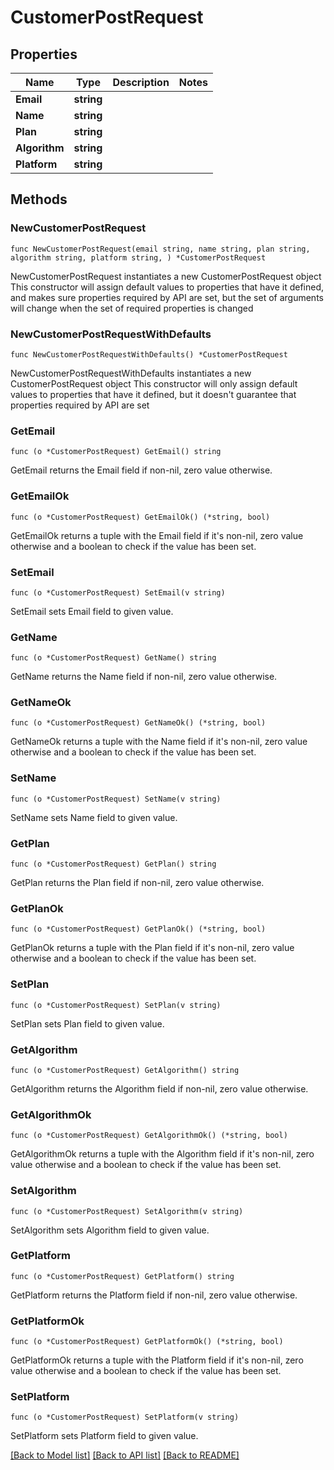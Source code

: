 # CustomerPostRequest

## Properties

Name | Type | Description | Notes
------------ | ------------- | ------------- | -------------
**Email** | **string** |  | 
**Name** | **string** |  | 
**Plan** | **string** |  | 
**Algorithm** | **string** |  | 
**Platform** | **string** |  | 

## Methods

### NewCustomerPostRequest

`func NewCustomerPostRequest(email string, name string, plan string, algorithm string, platform string, ) *CustomerPostRequest`

NewCustomerPostRequest instantiates a new CustomerPostRequest object
This constructor will assign default values to properties that have it defined,
and makes sure properties required by API are set, but the set of arguments
will change when the set of required properties is changed

### NewCustomerPostRequestWithDefaults

`func NewCustomerPostRequestWithDefaults() *CustomerPostRequest`

NewCustomerPostRequestWithDefaults instantiates a new CustomerPostRequest object
This constructor will only assign default values to properties that have it defined,
but it doesn't guarantee that properties required by API are set

### GetEmail

`func (o *CustomerPostRequest) GetEmail() string`

GetEmail returns the Email field if non-nil, zero value otherwise.

### GetEmailOk

`func (o *CustomerPostRequest) GetEmailOk() (*string, bool)`

GetEmailOk returns a tuple with the Email field if it's non-nil, zero value otherwise
and a boolean to check if the value has been set.

### SetEmail

`func (o *CustomerPostRequest) SetEmail(v string)`

SetEmail sets Email field to given value.


### GetName

`func (o *CustomerPostRequest) GetName() string`

GetName returns the Name field if non-nil, zero value otherwise.

### GetNameOk

`func (o *CustomerPostRequest) GetNameOk() (*string, bool)`

GetNameOk returns a tuple with the Name field if it's non-nil, zero value otherwise
and a boolean to check if the value has been set.

### SetName

`func (o *CustomerPostRequest) SetName(v string)`

SetName sets Name field to given value.


### GetPlan

`func (o *CustomerPostRequest) GetPlan() string`

GetPlan returns the Plan field if non-nil, zero value otherwise.

### GetPlanOk

`func (o *CustomerPostRequest) GetPlanOk() (*string, bool)`

GetPlanOk returns a tuple with the Plan field if it's non-nil, zero value otherwise
and a boolean to check if the value has been set.

### SetPlan

`func (o *CustomerPostRequest) SetPlan(v string)`

SetPlan sets Plan field to given value.


### GetAlgorithm

`func (o *CustomerPostRequest) GetAlgorithm() string`

GetAlgorithm returns the Algorithm field if non-nil, zero value otherwise.

### GetAlgorithmOk

`func (o *CustomerPostRequest) GetAlgorithmOk() (*string, bool)`

GetAlgorithmOk returns a tuple with the Algorithm field if it's non-nil, zero value otherwise
and a boolean to check if the value has been set.

### SetAlgorithm

`func (o *CustomerPostRequest) SetAlgorithm(v string)`

SetAlgorithm sets Algorithm field to given value.


### GetPlatform

`func (o *CustomerPostRequest) GetPlatform() string`

GetPlatform returns the Platform field if non-nil, zero value otherwise.

### GetPlatformOk

`func (o *CustomerPostRequest) GetPlatformOk() (*string, bool)`

GetPlatformOk returns a tuple with the Platform field if it's non-nil, zero value otherwise
and a boolean to check if the value has been set.

### SetPlatform

`func (o *CustomerPostRequest) SetPlatform(v string)`

SetPlatform sets Platform field to given value.



[[Back to Model list]](../README.md#documentation-for-models) [[Back to API list]](../README.md#documentation-for-api-endpoints) [[Back to README]](../README.md)


